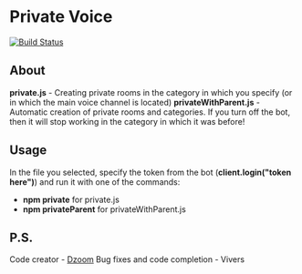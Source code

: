 # Private Voice
[![Build Status](https://travis-ci.org/Vivers0/PrivateVoice.svg?branch=master)](https://travis-ci.org/Vivers0/PrivateVoice)
## About
**private.js** - Creating private rooms in the category in which you specify (or in which the main voice channel is located)
**privateWithParent.js** - Automatic creation of private rooms and categories. If you turn off the bot, then it will stop working in the category in which it was before!

## Usage
In the file you selected, specify the token from the bot (**client.login("token here")**) and run it with one of the commands:
- **npm private** for private.js
- **npm privateParent** for privateWithParent.js

## P.S.
Code creator - [Dzoom](https://yougame.biz/threads/88864)
Bug fixes and code completion - Vivers
